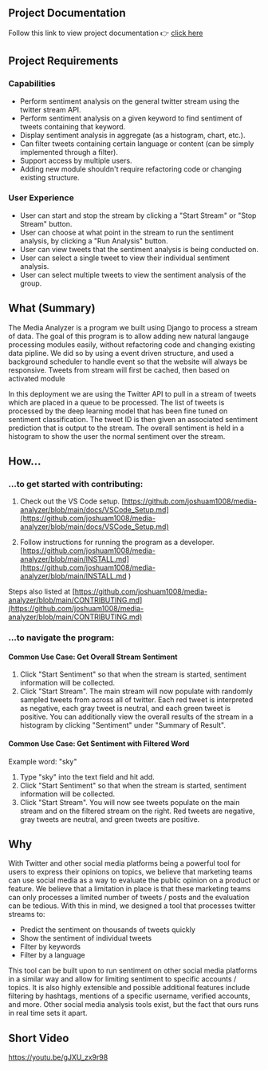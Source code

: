 ## Project Documentation
Follow this link to view project documentation 👉    [click here](media_analyzer/index.html)

## Project Requirements
### Capabilities
* Perform sentiment analysis on the general twitter stream using the twitter stream API.
* Perform sentiment analysis on a given keyword to find sentiment of tweets containing that keyword.
* Display sentiment analysis in aggregate (as a histogram, chart, etc.).
* Can filter tweets containing certain language or content (can be simply implemented through a filter). 
* Support access by multiple users.
* Adding new module shouldn't require refactoring code or changing existing structure. 

### User Experience
* User can start and stop the stream by clicking a "Start Stream" or "Stop Stream" button.
* User can choose at what point in the stream to run the sentiment analysis, by clicking a "Run Analysis" button.
* User can view tweets that the sentiment analysis is being conducted on. 
* User can select a single tweet to view their individual sentiment analysis.
* User can select multiple tweets to view the sentiment analysis of the group. 

## What (Summary)
The Media Analyzer is a program we built using Django to process a stream of data. The goal of this program is to allow adding new natural langauge processing modules easily, without refactoring code and changing existing data pipline. We did so by using a event driven structure, and used a background scheduler to handle event so that the website will always be responsive. Tweets from stream will first be cached, then based on activated module 

In this deployment we are using the Twitter API to pull in a stream of tweets which are placed in a queue to be processed.  The list of tweets is processed by the deep learning model that has been fine tuned on sentiment classification.  The tweet ID is then given an associated sentiment prediction that is output to the stream.  The overall sentiment is held in a histogram to show the user the normal sentiment over the stream.

## How...

### ...to get started with contributing:
1. Check out the VS Code setup.
[https://github.com/joshuam1008/media-analyzer/blob/main/docs/VSCode_Setup.md](https://github.com/joshuam1008/media-analyzer/blob/main/docs/VSCode_Setup.md)

2. Follow instructions for running the program as a developer.
[https://github.com/joshuam1008/media-analyzer/blob/main/INSTALL.md](https://github.com/joshuam1008/media-analyzer/blob/main/INSTALL.md
)

Steps also listed at [https://github.com/joshuam1008/media-analyzer/blob/main/CONTRIBUTING.md](https://github.com/joshuam1008/media-analyzer/blob/main/CONTRIBUTING.md)

### ...to navigate the program:

#### Common Use Case: Get Overall Stream Sentiment
1. Click "Start Sentiment" so that when the stream is started, sentiment information will be collected. 
2. Click "Start Stream".
The main stream will now populate with randomly sampled tweets from across all of twitter. Each red tweet is interpreted as negative, each gray tweet is neutral, and each green tweet is positive. 
You can additionally view the overall results of the stream in a histogram by clicking "Sentiment" under "Summary of Result". 

#### Common Use Case: Get Sentiment with Filtered Word
Example word: "sky"
1. Type "sky" into the text field and hit add.
2. Click "Start Sentiment" so that when the stream is started, sentiment information will be collected.
3. Click "Start Stream".
You will now see tweets populate on the main stream and on the filtered stream on the right. Red tweets are negative, gray tweets are neutral, and green tweets are positive.




## Why
With Twitter and other social media platforms being a powerful tool for users to express their opinions on topics, we believe that marketing teams can use social media as a way to evaluate the public opinion on a product or feature.  We believe that a limitation in place is that these marketing teams can only processes a limited number of tweets / posts and the evaluation can be tedious.  With this in mind, we designed a tool that processes twitter streams to:
 - Predict the sentiment on thousands of tweets quickly
 - Show the sentiment of individual tweets
 - Filter by keywords
 - Filter by a language

This tool can be built upon to run sentiment on other social media platforms in a similar way and allow for limiting sentiment to specific accounts / topics.  It is also highly extensible and possible additional features include filtering by hashtags, mentions of a specific username, verified accounts, and more.
Other social media analysis tools exist, but the fact that ours runs in real time sets it apart. 

## Short Video
https://youtu.be/gJXU_zx9r98 

